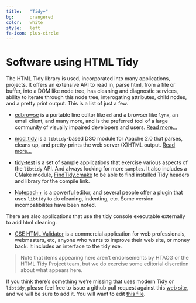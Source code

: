 ```yaml
---
title:   "Tidy+"
bg:      orangered
color:   white
style:   left
fa-icon: plus-circle
---
```


# Software using HTML Tidy

The HTML Tidy library is used, incorporated into many applications, projects. It offers an
extensive API to read in, parse html, from a file or buffer, into a DOM like node tree, has cleaning 
and diagnostic services, ability to iterate through this node tree, interogating attributes, 
child nodes, and a pretty print output. This is a list of just a few.

- [edbrowse][10] is a portable line editor like `ed` and a browser like `lynx`, an email
  client, and many more, and is the preferred tool of a large community of visually
  impaired developers and users. [Read more…][11]
  
- [mod_tidy][20] is a `libtidy`-based DSO module for Apache 2.0 that parses, cleans up,
  and pretty-prints the web server (X)HTML output. [Read more…][21]

- [tidy-test][30] is a set of sample applications that exercise various aspects of the `libtidy`
  API. And always looking for more `samples`. It also includes a CMake module, [FindTidy.cmake][31]
  to be able to find installed Tidy headers and library for the compile link.
  
- [Notepad++][40] is a powerful editor, and several people offer a plugin that uses `libtidy` 
  to do cleaning, indenting, etc. Some version incompatibilites have been noted.

There are also applications that use the tidy console executable externally to add 
html cleaning.

- [CSE HTML Validator][41] is a commercial application for web professionals, webmasters, 
  etc, anyone who wants to improve their web site, or money back. It includes an interface
  to the tidy exe.

> Note that items appearing here aren’t endorsements by HTACG or the HTML Tidy Project team,
but we do exercise some editorial discretion about what appears here. 

If you think there’s something we’re missing that uses modern Tidy or `libtidy`, please 
feel free to issue a github pull request against this [web site][1], and we will be sure to
add it. You will want to edit [this file][2].


[1]: https://github.com/htacg/tidy-html5/tree/gh-pages
[2]: https://github.com/htacg/tidy-html5/blob/gh-pages/index/_posts/1970-07-01-tidy_plus.md

[10]: https://github.com/CMB/edbrowse
[11]: /plus/#plus_edbrowse

[20]: http://sourceforge.net/projects/mod-tidy/
[21]: /plus/#plus_mod_tidy

[30]: https://github.com/geoffmcl/tidy-test
[31]: https://github.com/geoffmcl/tidy-test/blob/master/CMakeModules/FindTidy.cmake

[40]: https://notepad-plus-plus.org/

[41]: https://www.htmlvalidator.com/

